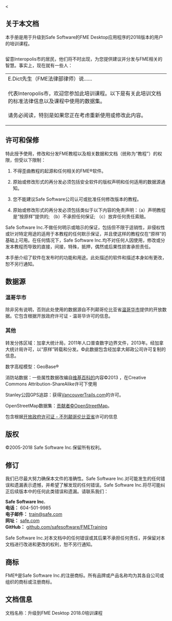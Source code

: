 <  <div id="readme" class="readme blob instapaper_body">
    <article class="markdown-body entry-content" itemprop="text"><h1><a id="user-content-about-this-document" class="anchor" aria-hidden="true" href="https://github.com/safesoftware/FMETraining/blob/Desktop-Basic-2018/DesktopBasic0Introduction/0.00.CourseIntroduction.md#about-this-document"></a><font style="vertical-align: inherit;"><font style="vertical-align: inherit;">关于本文档</font></font></h1>
<p><font style="vertical-align: inherit;"><font style="vertical-align: inherit;">本手册是用于升级到Safe Software的FME Desktop应用程序的2018版本的用户的培训课程。
</font></font></p>
<p><a target="_blank" href="https://github.com/safesoftware/FMETraining/blob/Desktop-Basic-2018/DesktopBasic0Introduction/Images/Img0.0.FMEAboutScreen.png"><img src="./Images/Img0.0.FMEAboutScreen.png" alt="" style="max-width:100%;"></a></p>
<p><font style="vertical-align: inherit;"><font style="vertical-align: inherit;">留意Interopolis市的居民，他们将不时出现，为您提供建议并分发与FME相关的智慧。</font><font style="vertical-align: inherit;">事实上，现在就有一些人：</font></font></p>

<table>
<tbody><tr>
<td>
<i></i><font style="vertical-align: inherit;"><font style="vertical-align: inherit;">
E.Dict先生（FME法律部律师）说......
</font></font></td>
</tr>
<tr>
<td><font style="vertical-align: inherit;"><font style="vertical-align: inherit;">

代表Interopolis市，欢迎您参加此培训课程。</font><font style="vertical-align: inherit;">以下是有关此培训文档的标准法律信息以及课程中使用的数据集。
</font></font><br><br><font style="vertical-align: inherit;"><font style="vertical-align: inherit;">请务必阅读，特别是如果您正在考虑重新使用或修改此内容。

</font></font></td>
</tr>
</tbody></table>
<h2><a id="user-content-licensing-and-warranty" class="anchor" aria-hidden="true" href="https://github.com/safesoftware/FMETraining/blob/Desktop-Basic-2018/DesktopBasic0Introduction/0.00.CourseIntroduction.md#licensing-and-warranty"></a><font style="vertical-align: inherit;"><font style="vertical-align: inherit;">许可和保修</font></font></h2>
<p><font style="vertical-align: inherit;"><font style="vertical-align: inherit;">特此授予使用，修改和分发FME教程以及相关数据和文档（统称为“教程”）的权限，但受以下限制：</font></font></p>
<ol>
<li>
<p><font style="vertical-align: inherit;"><font style="vertical-align: inherit;">不得歪曲教程的起源和任何相关的FME®软件。</font></font></p>
</li>
<li>
<p><font style="vertical-align: inherit;"><font style="vertical-align: inherit;">原始或修改形式的再分发必须包括安全软件的版权声明和任何适用的数据源通知。</font></font></p>
</li>
<li>
<p><font style="vertical-align: inherit;"><font style="vertical-align: inherit;">您不能建议Safe Software公司认可或批准任何修改版本的教程。</font></font></p>
</li>
<li>
<p><font style="vertical-align: inherit;"><font style="vertical-align: inherit;">原始或修改形式的再分发必须包括类似于以下内容的免责声明：（a）声明教程是“按原样”提供的; </font><font style="vertical-align: inherit;">（b）不承担任何保证; </font><font style="vertical-align: inherit;">（c）放弃任何责任索赔。</font></font></p>
</li>
</ol>
<p><font style="vertical-align: inherit;"><font style="vertical-align: inherit;">Safe Software Inc.不做任何明示或暗示的保证，包括但不限于适销性，非侵权性或针对特定用途的适用于本教程的任何默示保证，并且使这样的教程仅在“原样”的基础上可用。</font><font style="vertical-align: inherit;">在任何情况下，Safe Software Inc.均不对任何人因使用，修改或分发本教程而导致的直接，间接，特殊，抵押，偶然或后果性损害承担责任。</font></font></p>
<p><font style="vertical-align: inherit;"><font style="vertical-align: inherit;">本手册介绍了软件在发布时的功能和用途。</font><font style="vertical-align: inherit;">此处描述的软件和描述本身如有更改，恕不另行通知。</font></font></p>
<h2><a id="user-content-data-sources" class="anchor" aria-hidden="true" href="https://github.com/safesoftware/FMETraining/blob/Desktop-Basic-2018/DesktopBasic0Introduction/0.00.CourseIntroduction.md#data-sources"></a><font style="vertical-align: inherit;"><font style="vertical-align: inherit;">数据源</font></font></h2>
<h3><a id="user-content-city-of-vancouver" class="anchor" aria-hidden="true" href="https://github.com/safesoftware/FMETraining/blob/Desktop-Basic-2018/DesktopBasic0Introduction/0.00.CourseIntroduction.md#city-of-vancouver"></a><font style="vertical-align: inherit;"><font style="vertical-align: inherit;">温哥华市</font></font></h3>
<p><font style="vertical-align: inherit;"><font style="vertical-align: inherit;">除非另有说明，否则此处使用的数据源自</font><font style="vertical-align: inherit;">不列颠哥伦比亚省</font></font><a href="http://data.vancouver.ca/" title="温哥华市，开放数据" rel="nofollow"><font style="vertical-align: inherit;"><font style="vertical-align: inherit;">温哥华市</font></font></a><font style="vertical-align: inherit;"><font style="vertical-align: inherit;">提供的开放数据</font><font style="vertical-align: inherit;">。</font><font style="vertical-align: inherit;">它包含根据开放政府许可证 - 温哥华许可的信息。</font></font></p>
<h3><a id="user-content-others" class="anchor" aria-hidden="true" href="https://github.com/safesoftware/FMETraining/blob/Desktop-Basic-2018/DesktopBasic0Introduction/0.00.CourseIntroduction.md#others"></a><font style="vertical-align: inherit;"><font style="vertical-align: inherit;">其他</font></font></h3>
<p><font style="vertical-align: inherit;"><font style="vertical-align: inherit;">转发分拣区域：加拿大统计局，2011年人口普查数字边界文件，2013年。经加拿大统计局许可，以“原样”转载和分发。</font><font style="vertical-align: inherit;">©此数据包含经加拿大邮政公司许可复制的信息。</font></font></p>
<p><font style="vertical-align: inherit;"><font style="vertical-align: inherit;">数字高程模型：GeoBase®</font></font></p>
<p><font style="vertical-align: inherit;"><font style="vertical-align: inherit;">消防站数据：一些属性数据改编自</font></font><a href="https://en.wikipedia.org/wiki/Vancouver_Fire_and_Rescue_Services" rel="nofollow"><font style="vertical-align: inherit;"><font style="vertical-align: inherit;">维基百科的</font></font></a><font style="vertical-align: inherit;"><font style="vertical-align: inherit;">内容©2013 </font><font style="vertical-align: inherit;">，在Creative Commons Attribution-ShareAlike许可下使用</font></font></p>
<p><font style="vertical-align: inherit;"><font style="vertical-align: inherit;">Stanley公园GPS追踪：获得</font></font><a href="http://www.vancouvertrails.com/trails/stanley-park/" rel="nofollow"><font style="vertical-align: inherit;"><font style="vertical-align: inherit;">VancouverTrails.com</font></font></a><font style="vertical-align: inherit;"><font style="vertical-align: inherit;">的许可</font><font style="vertical-align: inherit;">。</font></font></p>
<p><font style="vertical-align: inherit;"><font style="vertical-align: inherit;">OpenStreetMap数据集：</font></font><a href="https://www.openstreetmap.org/copyright" rel="nofollow"><font style="vertical-align: inherit;"><font style="vertical-align: inherit;">贡献者©OpenStreetMap</font></font></a><font style="vertical-align: inherit;"><font style="vertical-align: inherit;">。</font></font></p>
<p><font style="vertical-align: inherit;"><font style="vertical-align: inherit;">包含根据</font><a href="https://www2.gov.bc.ca/gov/content/data/open-data/open-government-license-bc" rel="nofollow"><font style="vertical-align: inherit;">开放政府许可证 - 不列颠哥伦比亚省</font></a><font style="vertical-align: inherit;">许可的信息</font></font><a href="https://www2.gov.bc.ca/gov/content/data/open-data/open-government-license-bc" rel="nofollow"><font style="vertical-align: inherit;"></font></a></p>
<h2><a id="user-content-copyright" class="anchor" aria-hidden="true" href="https://github.com/safesoftware/FMETraining/blob/Desktop-Basic-2018/DesktopBasic0Introduction/0.00.CourseIntroduction.md#copyright"></a><font style="vertical-align: inherit;"><font style="vertical-align: inherit;">版权</font></font></h2>
<p><font style="vertical-align: inherit;"><font style="vertical-align: inherit;">©2005-2018 Safe Software Inc.保留所有权利。</font></font></p>
<h2><a id="user-content-revisions" class="anchor" aria-hidden="true" href="https://github.com/safesoftware/FMETraining/blob/Desktop-Basic-2018/DesktopBasic0Introduction/0.00.CourseIntroduction.md#revisions"></a><font style="vertical-align: inherit;"><font style="vertical-align: inherit;">修订</font></font></h2>
<p><font style="vertical-align: inherit;"><font style="vertical-align: inherit;">我们已尽最大努力确保本文件的准确性。</font><font style="vertical-align: inherit;">Safe Software Inc.对可能发生的任何错误和遗漏表示遗憾，并希望了解发现的任何错误。</font><font style="vertical-align: inherit;">Safe Software Inc.将尽可能纠正后续版本中的任何此类错误和遗漏。</font><font style="vertical-align: inherit;">请联系我们：</font></font></p>
<p><strong><font style="vertical-align: inherit;"><font style="vertical-align: inherit;">Safe Software Inc. </font></font></strong><br>
<strong><font style="vertical-align: inherit;"><font style="vertical-align: inherit;">电话：</font></font></strong><font style="vertical-align: inherit;"><font style="vertical-align: inherit;"> 604-501-9985 </font></font><br>
<strong><font style="vertical-align: inherit;"><font style="vertical-align: inherit;">电子邮件：</font></font></strong> <a href="mailto:train@safe.com"><font style="vertical-align: inherit;"><font style="vertical-align: inherit;">train@safe.com </font></font></a><br>
<strong><font style="vertical-align: inherit;"><font style="vertical-align: inherit;">网址：</font></font></strong>   <a href="http://www.safe.com/" rel="nofollow"><font style="vertical-align: inherit;"><font style="vertical-align: inherit;">safe.com </font></font></a><br>
<strong><font style="vertical-align: inherit;"><font style="vertical-align: inherit;">GitHub：</font></font></strong>   <a href="https://github.com/safesoftware/FMETraining"><font style="vertical-align: inherit;"><font style="vertical-align: inherit;">github.com/safesoftware/FMETraining</font></font></a><br></p>
<p><font style="vertical-align: inherit;"><font style="vertical-align: inherit;">Safe Software Inc.对本文档中的任何错误或其后果不承担任何责任，并保留对本文档进行改进和更改的权利，恕不另行通知。</font></font></p>
<h2><a id="user-content-trademarks" class="anchor" aria-hidden="true" href="https://github.com/safesoftware/FMETraining/blob/Desktop-Basic-2018/DesktopBasic0Introduction/0.00.CourseIntroduction.md#trademarks"></a><font style="vertical-align: inherit;"><font style="vertical-align: inherit;">商标</font></font></h2>
<p><font style="vertical-align: inherit;"><font style="vertical-align: inherit;">FME®是Safe Software Inc.的注册商标。所有品牌或产品名称均为其各自公司或组织的商标或注册商标。</font></font></p>
<h2><a id="user-content-document-information" class="anchor" aria-hidden="true" href="https://github.com/safesoftware/FMETraining/blob/Desktop-Basic-2018/DesktopBasic0Introduction/0.00.CourseIntroduction.md#document-information"></svg></a><font style="vertical-align: inherit;"><font style="vertical-align: inherit;">文档信息</font></font></h2>
<p><font style="vertical-align: inherit;"><font style="vertical-align: inherit;">文档名称：升级到FME Desktop 2018.0培训课程</font></font></p>
</article>
  </div>
